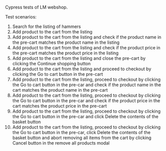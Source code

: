 Cypress tests of LM webshop.

Test scenarios:
1. Search for the listing of hammers
2. Add product to the cart from the listing
3. Add product to the cart from the listing and check if the product name in the pre-cart matches the product name in the listing
4. Add product to the cart from the listing and check if the product price in the pre-cart matches the product price in the listing
5. Add product to the cart from the listing and close the pre-cart by clicking the Continue shopping button
6. Add product to the cart from the listing and proceed to checkout by clicking the Go to cart button in the pre-cart
7. Add product to the cart from the listing, proceed to checkout by clicking the Go to cart button in the pre-car and check if the product name in the cart matches the product name in the pre-cart
8. Add product to the cart from the listing, proceed to checkout by clicking the Go to cart button in the pre-car and check if the product price in the cart matches the product price in the pre-cart
9. Add product to the cart from the listing, proceed to checkout by clicking the Go to cart button in the pre-car and click Delete the contents of the basket button
10. Add product to the cart from the listing, proceed to checkout by clicking the Go to cart button in the pre-car, click Delete the contents of the basket button and abort removing all items from the cart by clicking Cancel button in the remove all products modal
